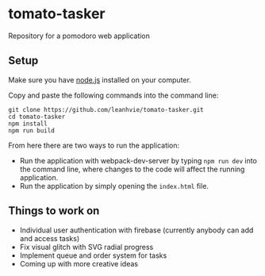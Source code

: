 # tomato-tasker
Repository for a pomodoro web application

## Setup

Make sure you have [node.js](https://nodejs.org/en/) installed on your computer.

Copy and paste the following commands into the command line:

```
git clone https://github.com/leanhvie/tomato-tasker.git
cd tomato-tasker
npm install
npm run build
```
From here there are two ways to run the application:
* Run the application with webpack-dev-server by typing `npm run dev` into the command line, where changes to the code will affect the running application.
* Run the application by simply opening the `index.html` file.

## Things to work on
* Individual user authentication with firebase (currently anybody can add and access tasks)
* Fix visual glitch with SVG radial progress
* Implement queue and order system for tasks
* Coming up with more creative ideas
